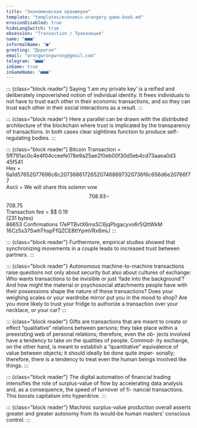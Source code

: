 ```yaml
---
title: "Экономическая оранжерея"
template: "templates/economic-orangery-game-book.md" 
erosionDisabled: true
hideLangSwitch: true
obsession: "Transaction / Транзакция"
name: "■■■"
informalName: "■"
greeting: "Дорогая"
email: "wrongwrongwrong@gmail.com"
telegram: "■■■"
inGame: true
inGameName: "■■■"
---
```


::: {class="block reader"}
Saying ‘I am my private key’ is a reified and deliberately impoverished notion of individual identity. It frees individuals to not have to trust each other in their economic transactions, and so they can trust each other in their social interactions as a result.
:::

::: {class="block reader"}
Here a parallel can be drawn with the distributed architecture of the blockchain where trust is implicated by the transparency of transactions. In both cases clear sightlines function to produce self-regulating bodies.
:::

::: {class="block reader"}
Bitcoin Transaction = 5ff791ac0c4e4f04cceefe178e9a25ae2f0eb00f30d5eb4cd73aaea0d3 45f541  
Hex = 6a1d57652077696c6c207368617265207468697320736f6c656d6e20766f77  
Ascii = We will share this solemn vow  
$$ 708.93 - $$ 708.75  
Transaction fee = $$ 0.19  
(231 bytes)  
86653 Confirmations 17ePTBvtX6msSC6jqPbgacyvo6r5QttWkM 16Cz5s37SwhThspFfQZCE8ttYpmVRx6miJ
:::

::: {class="block reader"}
Furthermore, empirical studies showed that synchronizing movements in a couple leads to increased trust between partners.
:::

::: {class="block reader"}
Autonomous machine-to-machine transactions raise questions not only about security but also about cultures of exchange: Who wants transactions to be invisible or just ‘fade into the background’? And how might the material or psychosocial attachments people have with their possessions shape the nature of these transactions? Does your weighing scales or your wardrobe mirror put you in the mood to shop? Are you more likely to trust your fridge to authorize a transaction over your necklace, or your car?
:::

::: {class="block reader"}
Gifts are transactions that are meant to create or effect “qualitative” relations between persons; they take place within a preexisting web of personal relations; therefore, even the ob- jects involved have a tendency to take on the qualities of people. Commod- ity exchange, on the other hand, is meant to establish a “quantitative” equivalence of value between objects; it should ideally be done quite imper- sonally; therefore, there is a tendency to treat even the human beings involved like things.
:::

::: {class="block reader"}
The digital automation of financial trading intensifies the role of surplus-value of flow by accelerating data analysis and, as a consequence, the speed of turnover of fi- nancial transactions. This boosts capitalism into hyperdrive.
:::

::: {class="block reader"}
Machinic surplus-value production overall asserts greater and greater autonomy from its would-be human masters’ conscious control.
:::
